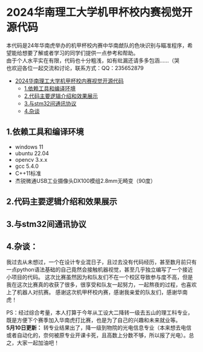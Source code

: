 # 2024华南理工大学机甲杯校内赛视觉开源代码
本代码是24年华南虎举办的机甲杯校内赛中华南虤队的色块识别与瞄准程序，希望能给想要了解或者学习的同学们提供一点参考和帮助。  
由于个人水平实在有限，代码也十分粗浅，如有纰漏还请多多包涵......（哭  
也欢迎各位一起交流和讨论，联系方式：QQ：235652879
<!-- TOC -->

- [2024华南理工大学机甲杯校内赛视觉开源代码](#2024华南理工大学机甲杯校内赛视觉开源代码)
  - [1.依赖工具和编译环境](#1.依赖工具和编译环境)
  - [2.代码主要逻辑介绍和效果展示](#2.代码主要逻辑介绍和效果展示)
  - [3.与stm32间通讯协议](#3.与stm32间通讯协议)
  - [4.杂谈](#4.杂谈)

<!-- TOC -->
## 1.依赖工具和编译环境
- windows 11
- ubuntu 22.04
- opencv 3.x.x
- gcc 5.4.0
- C++11标准
- 杰锐微通USB工业摄像头DX100模组2.8mm无畸变（90度）
## 2.代码主要逻辑介绍和效果展示

## 3.与stm32间通讯协议

## 4.杂谈：
我过去从未想过，一个在设计专业混日子，且过去没有代码经历，甚至数月前只有一点python语法基础的自己竟然会接触机器视觉，甚至几乎独立编写了一个接近小项目的代码。
这次比赛虽然因为和队友们不在一个校区导致参与度不高，但是我在这次比赛真的收获了很多，很享受和队友一起努力，一起熬夜的过程，也喜欢上了机器人对抗赛。
感谢这次机甲杯校内赛，感谢我亲爱的队友们，感谢华南虎！

PS：经过综合考量，本人打算于今年从工设大二降转一级去五山的理工科专业，既是方便下个赛季加入华南虎打比赛，也是为了自己的兴趣和未来就业等。  
**5月10日更新：** 转专业结果出了，降一级到物院的光电信息专业（本来想去电信或者自动化的，奈何被原专业开课卡死，且高数上分数不够，所以报了光电）。总之，大家一起加油吧！
